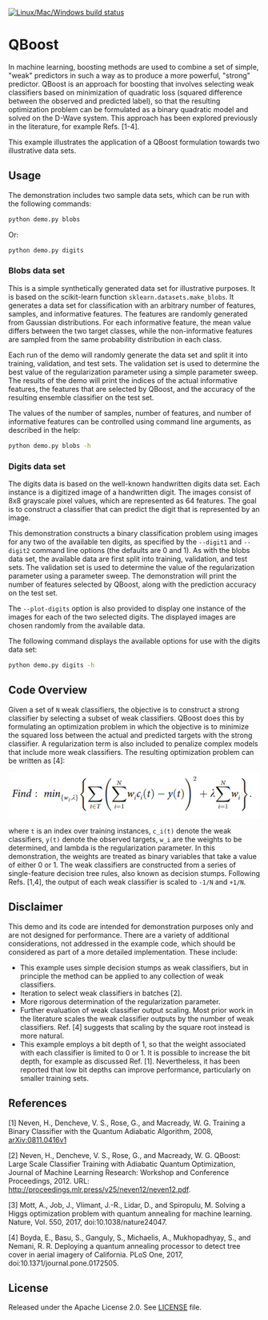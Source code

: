 [![Linux/Mac/Windows build status](
  https://circleci.com/gh/dwave-examples/qboost.svg?style=svg)](
  https://circleci.com/gh/dwave-examples/qboost)

# QBoost

In machine learning, boosting methods are used to combine a set of simple,
"weak" predictors in such a way as to produce a more powerful, "strong"
predictor.  QBoost is an approach for boosting that involves selecting weak
classifiers based on minimization of quadratic loss (squared difference between
the observed and predicted label), so that the resulting optimization problem
can be formulated as a binary quadratic model and solved on the D-Wave system.
This approach has been explored previously in the literature, for example
Refs. [1-4].

This example illustrates the application of a QBoost formulation towards two
illustrative data sets.

## Usage

The demonstration includes two sample data sets, which can be run with the
following commands:

```bash
python demo.py blobs
```

Or:

```bash
python demo.py digits
```

### Blobs data set

This is a simple synthetically generated data set for illustrative purposes.  It
is based on the scikit-learn function `sklearn.datasets.make_blobs`.  It
generates a data set for classification with an arbitrary number of features,
samples, and informative features.  The features are randomly generated from
Gaussian distributions.  For each informative feature, the mean value differs
between the two target classes, while the non-informative features are sampled
from the same probability distribution in each class.

Each run of the demo will randomly generate the data set and split it into
training, validation, and test sets.  The validation set is used to determine
the best value of the regularization parameter using a simple parameter sweep.
The results of the demo will print the indices of the actual informative
features, the features that are selected by QBoost, and the accuracy of the
resulting ensemble classifier on the test set.

The values of the number of samples, number of features, and number of
informative features can be controlled using command line arguments, as
described in the help:

```bash
python demo.py blobs -h
```

### Digits data set

The digits data is based on the well-known handwritten digits data set.  Each
instance is a digitized image of a handwritten digit.  The images consist of 8x8
grayscale pixel values, which are represented as 64 features.  The goal is to
construct a classifier that can predict the digit that is represented by an
image.

This demonstration constructs a binary classification problem using images for any two
of the available ten digits, as specified by the `--digit1` and `--digit2`
command line options (the defaults are 0 and 1).  As with the blobs data set,
the available data are first split into training, validation, and test sets.
The validation set is used to determine the value of the regularization
parameter using a parameter sweep.  The demonstration will print the number of
features selected by QBoost, along with the prediction accuracy on the test set.

The `--plot-digits` option is also provided to display one instance of the
images for each of the two selected digits.  The displayed images are chosen
randomly from the available data.

The following command displays the available options for use with the digits
data set:

```bash
python demo.py digits -h
```

## Code Overview

Given a set of `N` weak classifiers, the objective is to construct a strong
classifier by selecting a subset of weak classifiers.  QBoost does this by
formulating an optimization problem in which the objective is to minimize the
squared loss between the actual and predicted targets with the strong
classifier.  A regularization term is also included to penalize complex models
that include more weak classifiers.  The resulting optimization problem can be
written as [4]:

![Objective](images/objective.png)

where `t` is an index over training instances, `c_i(t)` denote the weak
classifiers, `y(t)` denote the observed targets, `w_i` are the weights to be
determined, and lambda is the regularization parameter.  In this demonstration,
the weights are treated as binary variables that take a value of either 0 or 1.
The weak classifiers are constructed from a series of single-feature decision
tree rules, also known as decision stumps.  Following Refs. [1,4], the output of
each weak classifier is scaled to `-1/N` and `+1/N`.

## Disclaimer

This demo and its code are intended for demonstration purposes only and are not
designed for performance.  There are a variety of additional considerations, not
addressed in the example code, which should be considered as part of a more
detailed implementation.  These include:

- This example uses simple decision stumps as weak classifiers, but in principle
  the method can be applied to any collection of weak classifiers.
- Iteration to select weak classifiers in batches [2].
- More rigorous determination of the regularization parameter.
- Further evaluation of weak classifier output scaling.  Most prior work in the
  literature scales the weak classifier outputs by the number of weak
  classifiers.  Ref. [4] suggests that scaling by the square root instead
  is more natural.
- This example employs a bit depth of 1, so that the weight associated with each
  classifier is limited to 0 or 1.  It is possible to increase the bit depth,
  for example as discussed Ref. [1].  Nevertheless, it has been reported
  that low bit depths can improve performance, particularly on smaller training
  sets.

## References

[1] Neven, H., Dencheve, V. S., Rose, G., and Macready, W. G.  Training a Binary
Classifier with the Quantum Adiabatic Algorithm, 2008,
[arXiv:0811.0416v1](https://arxiv.org/pdf/0811.0416.pdf)

[2] Neven, H., Dencheve, V. S., Rose, G., and Macready, W. G.  QBoost: Large Scale
Classifier Training with Adiabatic Quantum Optimization, Journal of Machine
Learning Research: Workshop and Conference Proceedings, 2012.  URL:
http://proceedings.mlr.press/v25/neven12/neven12.pdf.

[3] Mott, A., Job, J., Vlimant, J.-R., Lidar, D., and Spiropulu, M.  Solving a Higgs
optimization problem with quantum annealing for machine learning.  Nature,
Vol. 550, 2017, doi:10.1038/nature24047.

[4] Boyda, E., Basu, S., Ganguly, S., Michaelis, A., Mukhopadhyay, S., and Nemani,
R. R.  Deploying a quantum annealing processor to detect tree cover in aerial
imagery of California.  PLoS One, 2017, doi:10.1371/journal.pone.0172505.

## License

Released under the Apache License 2.0. See [LICENSE](LICENSE) file.
